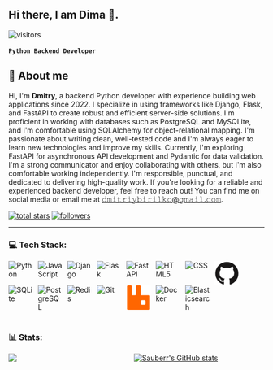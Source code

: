 ## Hi there, I am Dima :wave:.

![visitors](https://vbr.nathanchung.dev/badge?page_id=Sauberr.Sauberr&color=00BFFF)

**`Python Backend Developer`**

## 💬 About me

Hi, I'm **Dmitry**, a backend Python developer with experience building web applications since 2022. I specialize in using frameworks like Django, Flask, and FastAPI to create robust and efficient server-side solutions. I'm proficient in working with databases such as PostgreSQL and MySQLite, and I'm comfortable using SQLAlchemy for object-relational mapping.
I'm passionate about writing clean, well-tested code and I'm always eager to learn new technologies and improve my skills. Currently, I'm exploring FastAPI for asynchronous API development and Pydantic for data validation.
I'm a strong communicator and enjoy collaborating with others, but I'm also comfortable working independently. I'm responsible, punctual, and dedicated to delivering high-quality work.
If you're looking for a reliable and experienced backend developer, feel free to reach out! You can find me on social media or email me at 𝚍𝚖𝚒𝚝𝚛𝚒𝚢𝚋𝚒𝚛𝚒𝚕𝚔𝚘@𝚐𝚖𝚊𝚒𝚕.𝚌𝚘𝚖.



<p align="left">
  <a href="https://github.com/Sauberr?tab=repositories&sort=stargazers">
    <img alt="total stars" title="Total stars on GitHub" src="https://custom-icon-badges.demolab.com/github/stars/Sauberr?color=55960c&style=for-the-badge&labelColor=488207&logo=star"/></a>
  <a href="https://github.com/Sauberr?tab=followers">
    <img alt="followers" title="Follow me on GitHub" src="https://custom-icon-badges.demolab.com/github/followers/Sauberr?color=236ad3&labelColor=1155ba&style=for-the-badge&logo=person-add&label=Follow&logoColor=white"/></a>
</p>

<hr>

### 💻  Tech Stack:
<img align="left" alt="Python" width="48px" style="padding-right:10px;" src="https://cdn.jsdelivr.net/gh/devicons/devicon/icons/python/python-original.svg" />
<img align="left" alt="JavaScript" width="48px" style="padding-right:10px;" src="https://cdn.jsdelivr.net/gh/devicons/devicon/icons/javascript/javascript-original.svg" />
<img align="left" alt="Django" width="48px" style="padding-right:10px;" src="https://cdn.jsdelivr.net/gh/devicons/devicon/icons/django/django-plain.svg" />
<img align="left" alt="Flask" width="48px" style="padding-right:10px;" src="https://cdn.jsdelivr.net/gh/devicons/devicon/icons/flask/flask-original.svg" />
<img align="left" alt="FastAPI" width="48px" style="padding-right:10px;" src="https://cdn.jsdelivr.net/gh/devicons/devicon/icons/fastapi/fastapi-plain.svg" />
<img align="left" alt="HTML5" width="48px" style="padding-right:10px;" src="https://cdn.jsdelivr.net/gh/devicons/devicon/icons/html5/html5-plain.svg" />
<img align="left" alt="CSS" width="48px" style="padding-right:10px;" src="https://cdn.jsdelivr.net/gh/devicons/devicon/icons/css3/css3-plain.svg" />
<img align="left" alt="GitHub" width="48px" style="padding-right:10px;" src="https://github.com/devicons/devicon/blob/v2.16.0/icons/github/github-original.svg" />
<img align="left" alt="SQLite" width="48px" style="padding-right:10px;" src="https://cdn.jsdelivr.net/gh/devicons/devicon/icons/sqlite/sqlite-plain.svg" />
<img align="left" alt="PostgreSQL" width="48px" style="padding-right:10px;" src="https://cdn.jsdelivr.net/gh/devicons/devicon/icons/postgresql/postgresql-plain.svg" />
<img align="left" alt="Redis" width="48px" style="padding-right:10px;" src="https://cdn.jsdelivr.net/gh/devicons/devicon/icons/redis/redis-plain.svg" />
<img align="left" alt="Git" width="48px" style="padding-right:10px;" src="https://cdn.jsdelivr.net/gh/devicons/devicon/icons/git/git-plain.svg" />
<img align="left" alt="RabbitMQ" width="48px" style="padding-right:10px;" src="https://github.com/devicons/devicon/blob/v2.16.0/icons/rabbitmq/rabbitmq-original.svg" />
<img align="left" alt="Docker" width="48px" style="padding-right:10px;" src="https://cdn.jsdelivr.net/gh/devicons/devicon/icons/docker/docker-plain.svg" />
<img align="left" alt="Elasticsearch" width="48px" style="padding-right:10px;" src="https://cdn.jsdelivr.net/gh/devicons/devicon/icons/elasticsearch/elasticsearch-plain.svg" />


<br clear="left"/>
<br clear="left"/>

### 📊 Stats:

<img align="left" width="49%" src="https://github-readme-stats.vercel.app/api/top-langs/?username=sauberr&langs_count=8&layout=compact&theme=merko"/>

[![Sauberr's GitHub stats](https://github-readme-stats.vercel.app/api?username=sauberr&show_icons=true&theme=merko)](https://github.com/Sauberr)

